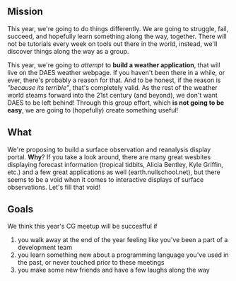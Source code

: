 ## Mission
This year, we're going to do things differently. We are going to struggle, fail, succeed, and hopefully learn something along the way, together. There will not be tutorials every week on tools out there in the world, instead, we'll discover things along the way as a group.

This year, we're going to *attempt* to __build a weather application__, that will live on the DAES weather webpage. If you haven't been there in a while, or ever, there's probably a reason for that. And to be honest, if the reason is *"because its terrible"*, that's completely valid. As the rest of the weather world steams forward into the 21st century (and beyond), we don't want DAES to be left behind! Through this group effort, which __is not going to be easy__, we are going to (hopefully) create something useful!

## What
We're proposing to build a surface observation and reanalysis display portal. __Why__? If you take a look around, there are many great wesbites displaying forecast information (tropical tidbits, Alicia Bentley, Kyle Griffin, etc.) and a few great applications as well (earth.nullschool.net), but there seems to be a void when it comes to interactive displays of surface observations. Let's fill that void!

## Goals
We think this year's CG meetup will be succesfful if 
1) you walk away at the end of the year feeling like you've been a part of a development team
2) you learn something new about a programming language you've used in the past, or never touched prior to these meetings
3) you make some new friends and have a few laughs along the way
